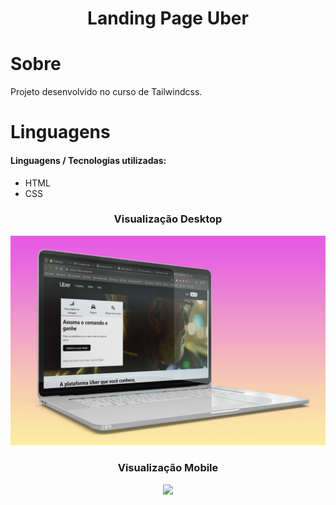<h1 align="center">Landing Page Uber</h1>

# Sobre

<p>Projeto desenvolvido no curso de Tailwindcss.</p>

# Linguagens

<h4>Linguagens / Tecnologias utilizadas:</h4>
<ul>
    <li>HTML</li>
    <li>CSS</li>
    
</ul>

<h3 align="center">Visualização Desktop</h3>
<p align="center">
<img src="src/assets/mockup-desktop.png">
</p>

<h3 align="center">Visualização Mobile</h3>
<p align="center">
<img src="src/assets/mockup-mobile.png">
</p>